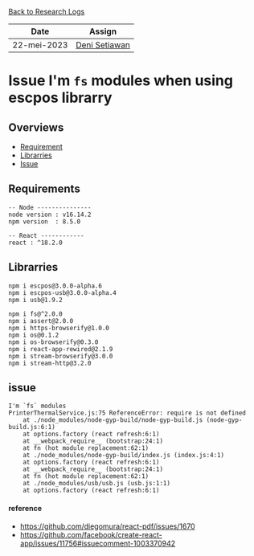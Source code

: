 
[Back to Research Logs](https://github.com/denitiawan/research-react-escpos/tree/main/research-logs)

|Date|Assign|
|--|--|
|22-mei-2023|[Deni Setiawan](https://github.com/denitiawan)|
# Issue I'm `fs` modules when using escpos librarry

## Overviews 
- [Requirement](#requirements)
- [Librarries](#librarries)
- [Issue](#issue)


## Requirements
```
-- Node ---------------
node version : v16.14.2 
npm version  : 8.5.0

-- React ------------
react : ^18.2.0
```


## Librarries
```
npm i escpos@3.0.0-alpha.6
npm i escpos-usb@3.0.0-alpha.4
npm i usb@1.9.2

npm i fs@^2.0.0
npm i assert@2.0.0
npm i https-browserify@1.0.0
npm i os@0.1.2
npm i os-browserify@0.3.0
npm i react-app-rewired@2.1.9
npm i stream-browserify@3.0.0
npm i stream-http@3.2.0
```

## issue
```
I'm `fs` modules
PrinterThermalService.js:75 ReferenceError: require is not defined
    at ./node_modules/node-gyp-build/node-gyp-build.js (node-gyp-build.js:6:1)
    at options.factory (react refresh:6:1)
    at __webpack_require__ (bootstrap:24:1)
    at fn (hot module replacement:62:1)
    at ./node_modules/node-gyp-build/index.js (index.js:4:1)
    at options.factory (react refresh:6:1)
    at __webpack_require__ (bootstrap:24:1)
    at fn (hot module replacement:62:1)
    at ./node_modules/usb/usb.js (usb.js:1:1)
    at options.factory (react refresh:6:1)
```
#### reference
- https://github.com/diegomura/react-pdf/issues/1670
- https://github.com/facebook/create-react-app/issues/11756#issuecomment-1003370942
